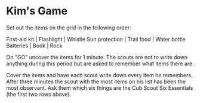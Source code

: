 # Kim's Game

Set out the items on the grid in the following order:

 First-aid kit | Flashlight | Whistle
Sun protection | Trail food | Water bottle
     Batteries | Book       | Rock


On "GO" uncover the items for 1 minute. The scouts are not to write down anything during this period but are asked to remember what items there are.

Cover the items and have each scout write down every item he remembers. After three minutes the scout with the most items on his list has been the most observant. Ask them which six things are the Cub Scout Six Essentials (the first two rows above).
